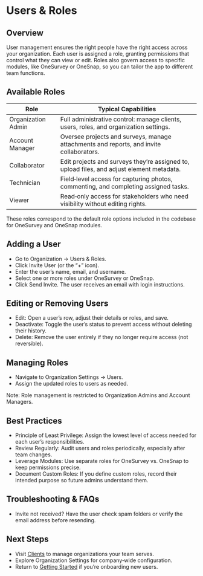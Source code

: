 # Users & Roles

## Overview

User management ensures the right people have the right access across your organization. Each user is assigned a role, granting permissions that control what they can view or edit. Roles also govern access to specific modules, like OneSurvey or OneSnap, so you can tailor the app to different team functions.

## Available Roles

| Role | Typical Capabilities |
| --- | --- |
| Organization Admin | Full administrative control: manage clients, users, roles, and organization settings. |
| Account Manager | Oversee projects and surveys, manage attachments and reports, and invite collaborators. |
| Collaborator | Edit projects and surveys they’re assigned to, upload files, and adjust element metadata. |
| Technician | Field‑level access for capturing photos, commenting, and completing assigned tasks. |
| Viewer | Read‑only access for stakeholders who need visibility without editing rights. |

These roles correspond to the default role options included in the codebase for OneSurvey and OneSnap modules.

## Adding a User

- Go to Organization → Users & Roles.
- Click Invite User (or the “+” icon).
- Enter the user’s name, email, and username.
- Select one or more roles under OneSurvey or OneSnap.
- Click Send Invite. The user receives an email with login instructions.

## Editing or Removing Users

- Edit: Open a user’s row, adjust their details or roles, and save.
- Deactivate: Toggle the user’s status to prevent access without deleting their history.
- Delete: Remove the user entirely if they no longer require access (not reversible).

## Managing Roles

- Navigate to Organization Settings → Users.
- Assign the updated roles to users as needed.

Note: Role management is restricted to Organization Admins and Account Managers.

## Best Practices

- Principle of Least Privilege: Assign the lowest level of access needed for each user’s responsibilities.
- Review Regularly: Audit users and roles periodically, especially after team changes.
- Leverage Modules: Use separate roles for OneSurvey vs. OneSnap to keep permissions precise.
- Document Custom Roles: If you define custom roles, record their intended purpose so future admins understand them.

## Troubleshooting & FAQs

- Invite not received? Have the user check spam folders or verify the email address before resending.

## Next Steps

- Visit [Clients](clients.md) to manage organizations your team serves.
- Explore Organization Settings for company‑wide configuration.
- Return to [Getting Started](../getting-started/creating-account.md) if you’re onboarding new users.
